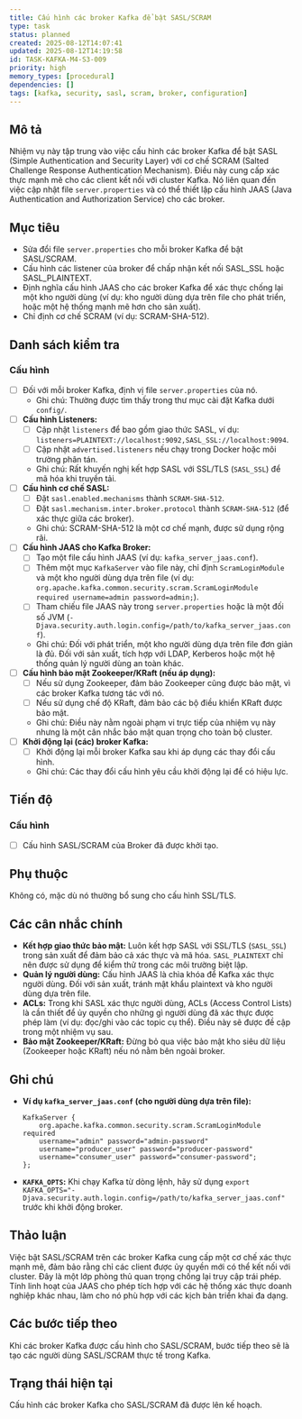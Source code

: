 ```yaml
---
title: Cấu hình các broker Kafka để bật SASL/SCRAM
type: task
status: planned
created: 2025-08-12T14:07:41
updated: 2025-08-12T14:19:58
id: TASK-KAFKA-M4-S3-009
priority: high
memory_types: [procedural]
dependencies: []
tags: [kafka, security, sasl, scram, broker, configuration]
---
```


## Mô tả

Nhiệm vụ này tập trung vào việc cấu hình các broker Kafka để bật SASL (Simple Authentication and Security Layer) với cơ chế SCRAM (Salted Challenge Response Authentication Mechanism). Điều này cung cấp xác thực mạnh mẽ cho các client kết nối với cluster Kafka. Nó liên quan đến việc cập nhật file `server.properties` và có thể thiết lập cấu hình JAAS (Java Authentication and Authorization Service) cho các broker.

## Mục tiêu

*   Sửa đổi file `server.properties` cho mỗi broker Kafka để bật SASL/SCRAM.
*   Cấu hình các listener của broker để chấp nhận kết nối SASL_SSL hoặc SASL_PLAINTEXT.
*   Định nghĩa cấu hình JAAS cho các broker Kafka để xác thực chống lại một kho người dùng (ví dụ: kho người dùng dựa trên file cho phát triển, hoặc một hệ thống mạnh mẽ hơn cho sản xuất).
*   Chỉ định cơ chế SCRAM (ví dụ: SCRAM-SHA-512).

## Danh sách kiểm tra

### Cấu hình

- [ ] Đối với mỗi broker Kafka, định vị file `server.properties` của nó.
    - Ghi chú: Thường được tìm thấy trong thư mục cài đặt Kafka dưới `config/`.
- [ ] **Cấu hình Listeners:**
    - [ ] Cập nhật `listeners` để bao gồm giao thức SASL, ví dụ: `listeners=PLAINTEXT://localhost:9092,SASL_SSL://localhost:9094`.
    - [ ] Cập nhật `advertised.listeners` nếu chạy trong Docker hoặc môi trường phân tán.
    - Ghi chú: Rất khuyến nghị kết hợp SASL với SSL/TLS (`SASL_SSL`) để mã hóa khi truyền tải.
- [ ] **Cấu hình cơ chế SASL:**
    - [ ] Đặt `sasl.enabled.mechanisms` thành `SCRAM-SHA-512`.
    - [ ] Đặt `sasl.mechanism.inter.broker.protocol` thành `SCRAM-SHA-512` (để xác thực giữa các broker).
    - Ghi chú: SCRAM-SHA-512 là một cơ chế mạnh, được sử dụng rộng rãi.
- [ ] **Cấu hình JAAS cho Kafka Broker:**
    - [ ] Tạo một file cấu hình JAAS (ví dụ: `kafka_server_jaas.conf`).
    - [ ] Thêm một mục `KafkaServer` vào file này, chỉ định `ScramLoginModule` và một kho người dùng dựa trên file (ví dụ: `org.apache.kafka.common.security.scram.ScramLoginModule required username=admin password=admin;`).
    - [ ] Tham chiếu file JAAS này trong `server.properties` hoặc là một đối số JVM (`-Djava.security.auth.login.config=/path/to/kafka_server_jaas.conf`).
    - Ghi chú: Đối với phát triển, một kho người dùng dựa trên file đơn giản là đủ. Đối với sản xuất, tích hợp với LDAP, Kerberos hoặc một hệ thống quản lý người dùng an toàn khác.
- [ ] **Cấu hình bảo mật Zookeeper/KRaft (nếu áp dụng):**
    - [ ] Nếu sử dụng Zookeeper, đảm bảo Zookeeper cũng được bảo mật, vì các broker Kafka tương tác với nó.
    - [ ] Nếu sử dụng chế độ KRaft, đảm bảo các bộ điều khiển KRaft được bảo mật.
    - Ghi chú: Điều này nằm ngoài phạm vi trực tiếp của nhiệm vụ này nhưng là một cân nhắc bảo mật quan trọng cho toàn bộ cluster.
- [ ] **Khởi động lại (các) broker Kafka:**
    - [ ] Khởi động lại mỗi broker Kafka sau khi áp dụng các thay đổi cấu hình.
    - Ghi chú: Các thay đổi cấu hình yêu cầu khởi động lại để có hiệu lực.

## Tiến độ

### Cấu hình

- [ ] Cấu hình SASL/SCRAM của Broker đã được khởi tạo.

## Phụ thuộc

Không có, mặc dù nó thường bổ sung cho cấu hình SSL/TLS.

## Các cân nhắc chính

*   **Kết hợp giao thức bảo mật:** Luôn kết hợp SASL với SSL/TLS (`SASL_SSL`) trong sản xuất để đảm bảo cả xác thực và mã hóa. `SASL_PLAINTEXT` chỉ nên được sử dụng để kiểm thử trong các môi trường biệt lập.
*   **Quản lý người dùng:** Cấu hình JAAS là chìa khóa để Kafka xác thực người dùng. Đối với sản xuất, tránh mật khẩu plaintext và kho người dùng dựa trên file.
*   **ACLs:** Trong khi SASL xác thực người dùng, ACLs (Access Control Lists) là cần thiết để ủy quyền cho những gì người dùng đã xác thực được phép làm (ví dụ: đọc/ghi vào các topic cụ thể). Điều này sẽ được đề cập trong một nhiệm vụ sau.
*   **Bảo mật Zookeeper/KRaft:** Đừng bỏ qua việc bảo mật kho siêu dữ liệu (Zookeeper hoặc KRaft) nếu nó nằm bên ngoài broker.

## Ghi chú

*   **Ví dụ `kafka_server_jaas.conf` (cho người dùng dựa trên file):**
    ```
    KafkaServer {
        org.apache.kafka.common.security.scram.ScramLoginModule required
        username="admin" password="admin-password"
        username="producer_user" password="producer-password"
        username="consumer_user" password="consumer-password";
    };
    ```
*   **`KAFKA_OPTS`:** Khi chạy Kafka từ dòng lệnh, hãy sử dụng `export KAFKA_OPTS="-Djava.security.auth.login.config=/path/to/kafka_server_jaas.conf"` trước khi khởi động broker.

## Thảo luận

Việc bật SASL/SCRAM trên các broker Kafka cung cấp một cơ chế xác thực mạnh mẽ, đảm bảo rằng chỉ các client được ủy quyền mới có thể kết nối với cluster. Đây là một lớp phòng thủ quan trọng chống lại truy cập trái phép. Tính linh hoạt của JAAS cho phép tích hợp với các hệ thống xác thực doanh nghiệp khác nhau, làm cho nó phù hợp với các kịch bản triển khai đa dạng.

## Các bước tiếp theo

Khi các broker Kafka được cấu hình cho SASL/SCRAM, bước tiếp theo sẽ là tạo các người dùng SASL/SCRAM thực tế trong Kafka.

## Trạng thái hiện tại

Cấu hình các broker Kafka cho SASL/SCRAM đã được lên kế hoạch.